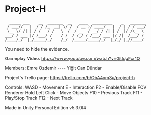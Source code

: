 # Project-H

      _____ ___    __  _______  __   ____  _________    _   _______  
     / ___//   |  / / /_  __| \/ /  / __ )/ ____/   |  / | / / ___/  
     \__ \/ /| | / /   / /   \  /  / __  / __/ / /| | /  |/ /\__ \   
    ___/ / ___ |/ /___/ /    / /  / /_/ / /___/ ___ |/ /|  /___/ /   
    /____/_/  |_/_____/_/    /_/  /_____/_____/_/  |_/_/ |_//____/    
                                                                   

You need to hide the evidence.

Gameplay Video: https://www.youtube.com/watch?v=0itIdgFxr1Q

Members: Emre Ozdemir ---- Yiğit Can Dündar

Project's Trello page: https://trello.com/b/ObA4xm3u/project-h

Controls: 
WASD - Movement
E - Interaction
F2 - Enable/Disable FOV Renderer
Hold Left Click - Move Objects
F10 - Previous Track
F11 - Play/Stop Track
F12 - Next Track

Made in Unity Personal Edition v5.3.0f4
